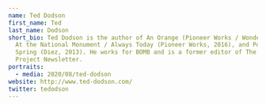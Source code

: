 ```yaml
---
name: Ted Dodson
first_name: Ted
last_name: Dodson
short_bio: Ted Dodson is the author of An Orange (Pioneer Works / Wonder, 2021),
  At the National Monument / Always Today (Pioneer Works, 2016), and Pop! in
  Spring (Diez, 2013). He works for BOMB and is a former editor of The Poetry
  Project Newsletter.
portraits:
  - media: 2020/08/ted-dodson
website: http://www.ted-dodson.com/
twitter: tedodson
---
```

